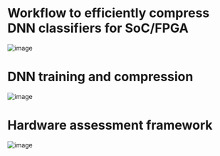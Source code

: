 # Workflow to efficiently compress DNN classifiers for SoC/FPGA


![image](https://github.com/RomiSolMolina/workflowCompressionML/assets/13749513/026ecb86-a3ed-4f0a-a257-c505a097c374)

# DNN training and compression

![image](https://github.com/RomiSolMolina/workflowCompressionML/assets/13749513/c0bcba70-6fc8-447e-8de7-6b2d6ad83288)

# Hardware assessment framework

![image](https://github.com/RomiSolMolina/workflowCompressionML/assets/13749513/e7cd0b8f-6a72-42f4-8942-b8e66552da96)
